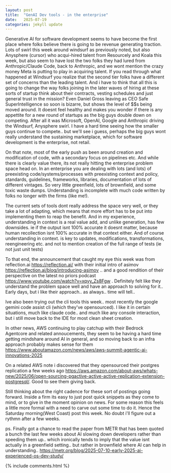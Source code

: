 ```yaml
---
layout: post
title:  "GenAI Dev tools - in the enterprise"
date:   2025-07-19
categories: jekyll update
---
```


Generative AI for software development seems to have become the first place where folks believe there is going to be revenue generating traction. Lots of swirl this week around windsurf as previously noted, but also Anysphere (cursor) who acqui-hired talent from Resourcely and Koala this week, but also seem to have lost the two folks they had lured from Anthropic/Claude Code, back to Anthropic, and we wont mention the crazy money Meta is putting to play in acquiring talent. If you read through what happened at Windsurf you realize that the second tier folks have a different set of concerns than the leading talent. And i have to think that all this is going to change the way folks joining in the later waves of hiring at these sorts of startup think about their contracts, vesting schedules and just general trust in the mission? Even Daniel Gross leaving as CEO Safe SuperIntelligence so soon is bizarre, but shows the level of $$s being moved around. It doesnt feel healthy and makes you wonder if there is any appettite for a new round of startups as the big guys double down on competing. After all it was Microsoft, OpenAI, Google and Anthropic driving the Windsurf, Anysphere swirl. I have a hard time seeing how the smaller guys continue to compete.. but we'll see i guess, perhaps the big guys wont really understand the sustaining marketplace, which for software development is the enterprise, not retail.

On that note, most of the early push as been around creation and modification of code, with a secondary focus on pipelines etc. And while there is clearly value there, its not really hitting the enterprise problem space head on. In an enterprise you are dealing with lots (and lots) of preexisting code/systems/processes with preexisting context and policy, standards, guidelines, frameworks, libraries, documentation of lots of different vintages. So very little greenfield, lots of brownfield, and some toxic waste dumps. Understanding is incomplete with much code written by folks no longer with the firms (like me!).

 The current sets of tools dont really address the space very well, or they take a lot of adapting, which means that more effort has to be put into implementing them to reap the benefit. And in my experience, understanding in context is a real value add, and unlike generation, has few downsides. ie if the output isnt 100% accurate it doesnt matter, because human recollection isnt 100% accurate in that context either. And of course understanding in context. is key to updates, modifications, transformations, reengineering etc. and not to mention creation of the full range of tests (ie not just unit tests)

To that end, the announcement that caught my eye this week was from reflection.ai https://reflection.ai/ with their initial intro of asimov https://reflection.ai/blog/introducing-asimov .. and a good rendition of their perspective on the latest no priors podcast https://www.youtube.com/watch?v=xqyy_Zs8Fgw . Definitely felt like they understand the problem space well and have an approach to solving for it.. Early days, but i like their approach.. as always.. time will tell..

Ive also been trying out the cli tools this week.. most recently the google gemini code assist cli (which they've opensourced). I like it in certain situations, much like claude code.. and much like any console interaction, but i still move back to the IDE for most clean sheet creation.

In other news, AWS continuing to play catchup with their Bedrock Agentcore and related annoucements, they seem to be having a hard time getting mindshare around AI in general, and so moving back to an infra approach probably makes sense for them https://www.aboutamazon.com/news/aws/aws-summit-agentic-ai-innovations-2025

On a related AWS note i discovered that they opensourced their postgres replication a few weeks ago https://aws.amazon.com/about-aws/whats-new/2025/06/open-sourcing-pgactive-active-active-replication-extension-postgresql/. Good to see them giving back. 

Still thinking about the right cadence for these sort of postings going forward. Inside a firm its easy to just post quick snippets as they come to mind, or to give in the moment opinion on news. For some reason this feels a little more formal with a need to carve out some time to do it. Hence the Saturday morning(West Coast) post this week. No doubt i'll figure out a rythmn after a few weeks.

ps. Finally got a chance to read the paper from METR that has been quoted a bunch the last few weeks about AI slowing down developers rather than speeding them up.. which ironically tends to imply that the value isnt actually in a greenfield setting.. but rather in brownfield where AI can help in understanding..
https://metr.org/blog/2025-07-10-early-2025-ai-experienced-os-dev-study/

{% include comments.html %}